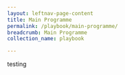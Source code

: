 ```yaml
---
layout: leftnav-page-content
title: Main Programme
permalink: /playbook/main-programme/
breadcrumb: Main Programme
collection_name: playbook

---
```

testing
